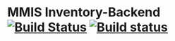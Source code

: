 # MMIS Inventory-Backend  [![Build Status](https://travis-ci.org/mophos/mmis-inventory-backend.svg?branch=develop)](https://travis-ci.org/mophos/mmis-inventory-backend) [![Build status](https://ci.appveyor.com/api/projects/status/02phao3q64n6g11y?svg=true)](https://ci.appveyor.com/project/siteslave/mmis-inventory-backend)
